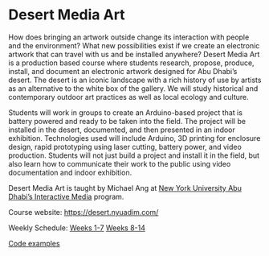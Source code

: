 # Desert Media Art

How does bringing an artwork outside change its interaction with people and the environment? What new possibilities exist if we create an electronic artwork that can travel with us and be installed anywhere? Desert Media Art is a production based course where students research, propose, produce, install, and document an electronic artwork designed for Abu Dhabi’s desert. The desert is an iconic landscape with a rich history of use by artists as an alternative to the white box of the gallery. We will study historical and contemporary outdoor art practices as well as local ecology and culture.

Students will work in groups to create an Arduino-based project that is battery powered and ready to be taken into the field. The project will be installed in the desert, documented, and then presented in an indoor exhibition. Technologies used will include Arduino, 3D printing for enclosure design, rapid prototyping using laser cutting, battery power, and video production. Students will not just build a project and install it in the field, but also learn how to communicate their work to the public using video documentation and indoor exhibition.

Desert Media Art is taught by Michael Ang at [New York University Abu Dhabi’s Interactive Media](https://www.nyuadim.com/) program.

Course website: https://desert.nyuadim.com/

Weekly Schedule: [Weeks 1-7](WeeklySchedule.md) [Weeks 8-14](WeeklySchedule2.md)

[Code examples](Code)
